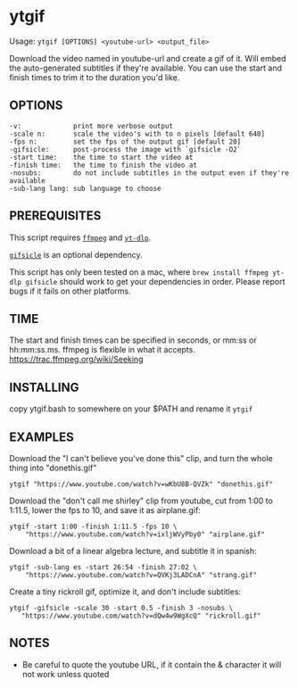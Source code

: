 # ytgif

Usage: `ytgif [OPTIONS] <youtube-url> <output_file>`

Download the video named in youtube-url and create a gif of it. Will embed the auto-generated subtitles if they're available. You can use the start and finish times to trim it to the duration you'd like.

## OPTIONS

```
-v:             print more verbose output
-scale n:       scale the video's with to n pixels [default 640]
-fps n:         set the fps of the output gif [default 20]
-gifsicle:      post-process the image with `gifsicle -O2`
-start time:    the time to start the video at
-finish time:   the time to finish the video at
-nosubs:        do not include subtitles in the output even if they're available
-sub-lang lang: sub language to choose
```

## PREREQUISITES

This script requires [`ffmpeg`](https://ffmpeg.org/) and [`yt-dlp`](https://github.com/yt-dlp/yt-dlp).

[`gifsicle`](https://www.lcdf.org/gifsicle/) is an optional dependency.

This script has only been tested on a mac, where `brew install ffmpeg yt-dlp gifsicle` should work to get your dependencies in order. Please report bugs if it fails on other platforms.

## TIME

The start and finish times can be specified in seconds, or mm:ss or hh:mm:ss.ms. ffmpeg is flexible in what it accepts. https://trac.ffmpeg.org/wiki/Seeking

## INSTALLING

copy ytgif.bash to somewhere on your $PATH and rename it `ytgif`

## EXAMPLES

Download the "I can't believe you've done this" clip, and turn the whole thing into "donethis.gif"

    ytgif "https://www.youtube.com/watch?v=wKbU8B-QVZk" "donethis.gif"

Download the "don't call me shirley" clip from youtube, cut from 1:00 to 1:11.5, lower the fps to 10, and save it as airplane.gif:

    ytgif -start 1:00 -finish 1:11.5 -fps 10 \
        "https://www.youtube.com/watch?v=ixljWVyPby0" "airplane.gif"

Download a bit of a linear algebra lecture, and subtitle it in spanish:

    ytgif -sub-lang es -start 26:54 -finish 27:02 \
        "https://www.youtube.com/watch?v=QVKj3LADCnA" "strang.gif"

Create a tiny rickroll gif, optimize it, and don't include subtitles:

    ytgif -gifsicle -scale 30 -start 0.5 -finish 3 -nosubs \
       "https://www.youtube.com/watch?v=dQw4w9WgXcQ" "rickroll.gif"

## NOTES

- Be careful to quote the youtube URL, if it contain the & character it will not work unless quoted
